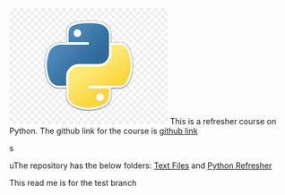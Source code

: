 ![alt text](https://github.com/sushmasiram/PythonRefresher/blob/master/pythonLogo.jpg "PythonLogo")
This is a refresher course on Python. The github link for the course is [github link](https://github.com/sushmasiram)

s 

uThe repository has the below folders: [Text Files](https://github.com/sushmasiram/TextFiles) and [Python Refresher](https://github.com/sushmasiram/PythonRefresher)


This read me is for the test branch